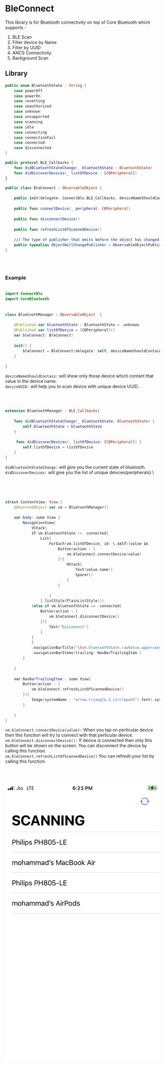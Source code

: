 # BleConnect

This library is for Bluetooth connectivity on top of Core Bluetooth which supports -
1. BLE Scan
2. Filter device by Name
3. Filter by UUID
4. ANCS Connectivity
5. Background Scan

## Library

```swift
public enum BluetoothState : String {
    case powerOff
    case powerOn
    case resetting
    case unauthorized
    case unknown
    case unsupported
    case scanning
    case idle
    case connecting
    case connectionFail
    case connected
    case disconnected
}
```


```swift
public protocol BLE_Callbacks {
    func didBluetoothStateChange(_ bluetoothState : BluetoothState)
    func didDiscoverDevices(_ listOfDevice : [CBPeripheral])
}
```

```swift
public class BleConnect : ObservableObject {

    public init(delegate: ConnectBlu.BLE_Callbacks, deviceNameShouldContain: String?, deviceUUID: String?)

    public func connectDevice(_ peripheral: CBPeripheral)

    public func disconnectDevice()

    public func refreshListOfScannedDevice()

    /// The type of publisher that emits before the object has changed.
    public typealias ObjectWillChangePublisher = ObservableObjectPublisher
}
```
<br><br>
### Example
```swift

import ConnectBlu
import CoreBluetooth


class BluetoothManager : ObservableObject  {

    @Published var bluetoothState : BluetoothState = .unknown
    @Published var listOfDevice = [CBPeripheral]()
    var bleConnect: BleConnect!

    init() {
        bleConnect = BleConnect(delegate: self, deviceNameShouldContain: nil, deviceUUID: nil)
    }

}
```
`deviceNameShouldContain:` will show only those device which contant that value in the device name.\
`deviceUUID:` will help you to scan device with unique device UUID.


<br> <br>


```swift
extension BluetoothManager : BLE_Callbacks{
    
    func didBluetoothStateChange(_ bluetoothState: BluetoothState) {
        self.bluetoothState = bluetoothState
    }

     func didDiscoverDevices(_ listOfDevice: [CBPeripheral]) {
        self.listOfDevice = listOfDevice
    }
}
```
`didBluetoothStateChange:` will give you the current state of bluetooth.\
`didDiscoverDevices:` will give you the list of unique deivces(peripherals).\

<br><br>

```swift

struct ContentView: View {
    @ObservedObject var vm = BluetoothManager()
    
    var body: some View {
        NavigationView{
            VStack{
            if vm.bluetoothState != .connected{
                List{
                    ForEach(vm.listOfDevice, id: \.self){value in
                        Button(action : {
                            vm.bleConnect.connectDevice(value)
                        }){
                            HStack{
                                Text(value.name!)
                                Spacer()
                            }
                        }
                        
                    }
                }.listStyle(PlainListStyle())
            }else if vm.bluetoothState == .connected{
                Button(action : {
                    vm.bleConnect.disconnectDevice()
                }){
                    Text("Disconnect")
                }
            }
            }
            .navigationBarTitle("\(vm.bluetoothState.rawValue.uppercased())")
            .navigationBarItems(trailing: NavBarTrailingItem )
        }
        
    }
    
    var NavBarTrailingItem : some View{
        Button(action : {
            vm.bleConnect.refreshListOfScannedDevice()
        }){
            Image(systemName : "arrow.triangle.2.circlepath").font(.system(size: 18)).padding(8)
        }
        
    }
}

```
`vm.bleConnect.connectDevice(value):` When you tap on perticular device then this function will try to connect with that perticular device.\
`vm.bleConnect.disconnectDevice():` If device is connected then only this button will be shown on the screen. You can disconnect the device by calling this function.\
`vm.bleConnect.refreshListOfScannedDevice()` You can refresh your list by calling this function.

<br><br><br>
![alt text](https://github.com/MdMugish/BleConnect/blob/main/ListOfDevices.jpeg?raw=true)
